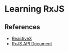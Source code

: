 # Learning RxJS


## References

- [ReactiveX](http://reactivex.io/)
- [RxJS API Document](http://rxjs5-esdoc-decision-tree.surge.sh/)
